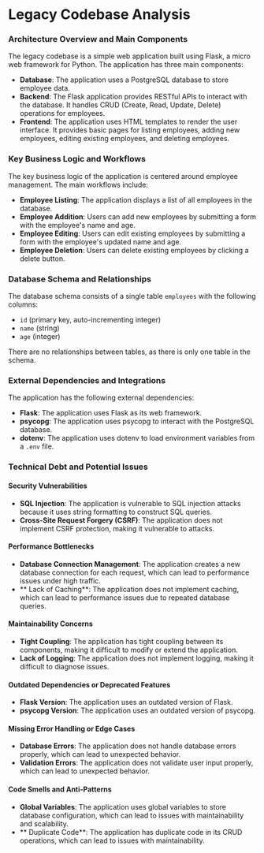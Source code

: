 **Legacy Codebase Analysis**
=====================================

### Architecture Overview and Main Components

The legacy codebase is a simple web application built using Flask, a micro web framework for Python. The application has three main components:

*   **Database**: The application uses a PostgreSQL database to store employee data.
*   **Backend**: The Flask application provides RESTful APIs to interact with the database. It handles CRUD (Create, Read, Update, Delete) operations for employees.
*   **Frontend**: The application uses HTML templates to render the user interface. It provides basic pages for listing employees, adding new employees, editing existing employees, and deleting employees.

### Key Business Logic and Workflows

The key business logic of the application is centered around employee management. The main workflows include:

*   **Employee Listing**: The application displays a list of all employees in the database.
*   **Employee Addition**: Users can add new employees by submitting a form with the employee's name and age.
*   **Employee Editing**: Users can edit existing employees by submitting a form with the employee's updated name and age.
*   **Employee Deletion**: Users can delete existing employees by clicking a delete button.

### Database Schema and Relationships

The database schema consists of a single table `employees` with the following columns:

*   `id` (primary key, auto-incrementing integer)
*   `name` (string)
*   `age` (integer)

There are no relationships between tables, as there is only one table in the schema.

### External Dependencies and Integrations

The application has the following external dependencies:

*   **Flask**: The application uses Flask as its web framework.
*   **psycopg**: The application uses psycopg to interact with the PostgreSQL database.
*   **dotenv**: The application uses dotenv to load environment variables from a `.env` file.

### Technical Debt and Potential Issues

#### Security Vulnerabilities

*   **SQL Injection**: The application is vulnerable to SQL injection attacks because it uses string formatting to construct SQL queries.
*   **Cross-Site Request Forgery (CSRF)**: The application does not implement CSRF protection, making it vulnerable to attacks.

#### Performance Bottlenecks

*   **Database Connection Management**: The application creates a new database connection for each request, which can lead to performance issues under high traffic.
*   ** Lack of Caching**: The application does not implement caching, which can lead to performance issues due to repeated database queries.

#### Maintainability Concerns

*   **Tight Coupling**: The application has tight coupling between its components, making it difficult to modify or extend the application.
*   **Lack of Logging**: The application does not implement logging, making it difficult to diagnose issues.

#### Outdated Dependencies or Deprecated Features

*   **Flask Version**: The application uses an outdated version of Flask.
*   **psycopg Version**: The application uses an outdated version of psycopg.

#### Missing Error Handling or Edge Cases

*   **Database Errors**: The application does not handle database errors properly, which can lead to unexpected behavior.
*   **Validation Errors**: The application does not validate user input properly, which can lead to unexpected behavior.

#### Code Smells and Anti-Patterns

*   **Global Variables**: The application uses global variables to store database configuration, which can lead to issues with maintainability and scalability.
*   ** Duplicate Code**: The application has duplicate code in its CRUD operations, which can lead to issues with maintainability.